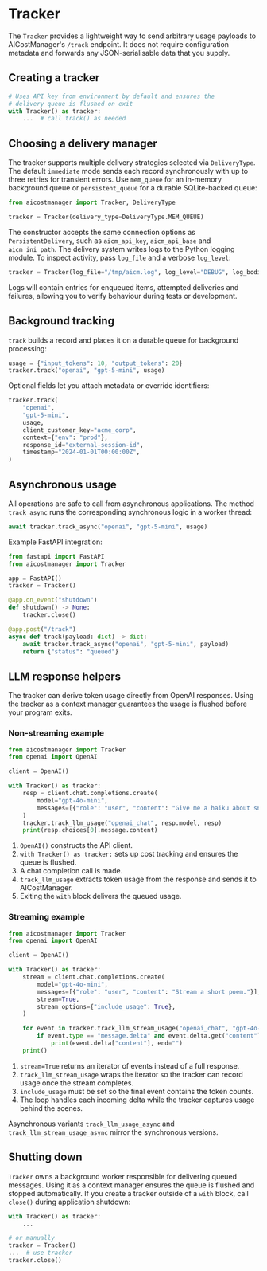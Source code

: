 # Tracker

The `Tracker` provides a lightweight way to send arbitrary usage payloads to
AICostManager's `/track` endpoint.  It does not require configuration metadata
and forwards any JSON-serialisable data that you supply.

## Creating a tracker

```python
# Uses API key from environment by default and ensures the
# delivery queue is flushed on exit
with Tracker() as tracker:
    ...  # call track() as needed
```

## Choosing a delivery manager

The tracker supports multiple delivery strategies selected via `DeliveryType`. The default `immediate` mode sends each record synchronously with up to three retries for transient errors. Use `mem_queue` for an in-memory background queue or `persistent_queue` for a durable SQLite-backed queue:

```python
from aicostmanager import Tracker, DeliveryType

tracker = Tracker(delivery_type=DeliveryType.MEM_QUEUE)
```

The constructor accepts the same connection options as
`PersistentDelivery`, such as `aicm_api_key`, `aicm_api_base` and
`aicm_ini_path`.  The delivery system writes logs to the Python logging
module.  To inspect activity, pass `log_file` and a verbose
`log_level`:

```python
tracker = Tracker(log_file="/tmp/aicm.log", log_level="DEBUG", log_bodies=True)
```

Logs will contain entries for enqueued items, attempted deliveries and
failures, allowing you to verify behaviour during tests or development.

## Background tracking

`track` builds a record and places it on a durable queue for background
processing:

```python
usage = {"input_tokens": 10, "output_tokens": 20}
tracker.track("openai", "gpt-5-mini", usage)
```

Optional fields let you attach metadata or override identifiers:

```python
tracker.track(
    "openai",
    "gpt-5-mini",
    usage,
    client_customer_key="acme_corp",
    context={"env": "prod"},
    response_id="external-session-id",
    timestamp="2024-01-01T00:00:00Z",
)
```

## Asynchronous usage

All operations are safe to call from asynchronous applications.  The
method `track_async` runs the corresponding synchronous logic in a worker
thread:

```python
await tracker.track_async("openai", "gpt-5-mini", usage)
```

Example FastAPI integration:

```python
from fastapi import FastAPI
from aicostmanager import Tracker

app = FastAPI()
tracker = Tracker()

@app.on_event("shutdown")
def shutdown() -> None:
    tracker.close()

@app.post("/track")
async def track(payload: dict) -> dict:
    await tracker.track_async("openai", "gpt-5-mini", payload)
    return {"status": "queued"}
```

## LLM response helpers

The tracker can derive token usage directly from OpenAI responses. Using the
tracker as a context manager guarantees the usage is flushed before your
program exits.

### Non-streaming example

```python
from aicostmanager import Tracker
from openai import OpenAI

client = OpenAI()

with Tracker() as tracker:
    resp = client.chat.completions.create(
        model="gpt-4o-mini",
        messages=[{"role": "user", "content": "Give me a haiku about snow."}],
    )
    tracker.track_llm_usage("openai_chat", resp.model, resp)
    print(resp.choices[0].message.content)
```

1. `OpenAI()` constructs the API client.
2. `with Tracker() as tracker:` sets up cost tracking and ensures the queue is
   flushed.
3. A chat completion call is made.
4. `track_llm_usage` extracts token usage from the response and sends it to
   AICostManager.
5. Exiting the `with` block delivers the queued usage.

### Streaming example

```python
from aicostmanager import Tracker
from openai import OpenAI

client = OpenAI()

with Tracker() as tracker:
    stream = client.chat.completions.create(
        model="gpt-4o-mini",
        messages=[{"role": "user", "content": "Stream a short poem."}],
        stream=True,
        stream_options={"include_usage": True},
    )

    for event in tracker.track_llm_stream_usage("openai_chat", "gpt-4o-mini", stream):
        if event.type == "message.delta" and event.delta.get("content"):
            print(event.delta["content"], end="")
    print()
```

1. `stream=True` returns an iterator of events instead of a full response.
2. `track_llm_stream_usage` wraps the iterator so the tracker can record usage
   once the stream completes.
3. `include_usage` must be set so the final event contains the token counts.
4. The loop handles each incoming delta while the tracker captures usage behind
   the scenes.

Asynchronous variants ``track_llm_usage_async`` and
``track_llm_stream_usage_async`` mirror the synchronous versions.

## Shutting down

`Tracker` owns a background worker responsible for delivering queued
messages. Using it as a context manager ensures the queue is flushed and
stopped automatically.  If you create a tracker outside of a `with`
block, call `close()` during application shutdown:

```python
with Tracker() as tracker:
    ...

# or manually
tracker = Tracker()
...  # use tracker
tracker.close()
```

